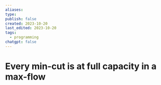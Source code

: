 ```yaml
---
aliases: 
type: 
publish: false
created: 2023-10-20
last_edited: 2023-10-20
tags:
  - programming
chatgpt: false
---
```

# Every min-cut is at full capacity in a max-flow